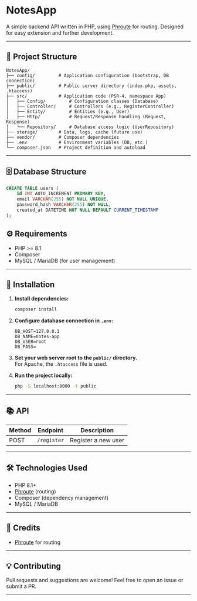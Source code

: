 # NotesApp

A simple backend API written in PHP, using [Phroute](https://github.com/mrjgreen/phroute) for routing. Designed for easy extension and further development.

---

## 📁 Project Structure

```
NotesApp/
├── config/         # Application configuration (bootstrap, DB connection)
├── public/         # Public server directory (index.php, assets, .htaccess)
├── src/            # Application code (PSR-4, namespace App)
│   ├── Config/         # Configuration classes (Database)
│   ├── Controller/     # Controllers (e.g., RegisterController)
│   ├── Entity/         # Entities (e.g., User)
│   ├── Http/           # Request/Response handling (Request, Response)
│   └── Repository/     # Database access logic (UserRepository)
├── storage/        # Data, logs, cache (future use)
├── vendor/         # Composer dependencies
├── .env            # Environment variables (DB, etc.)
└── composer.json   # Project definition and autoload
```

---

## 🗄️ Database Structure

```sql
CREATE TABLE users (
    id INT AUTO_INCREMENT PRIMARY KEY,
    email VARCHAR(255) NOT NULL UNIQUE,
    password_hash VARCHAR(255) NOT NULL,
    created_at DATETIME NOT NULL DEFAULT CURRENT_TIMESTAMP
);
```

## ⚙️ Requirements

- PHP >= 8.1  
- Composer  
- MySQL / MariaDB (for user management)

---

## 🚀 Installation

1. **Install dependencies:**
    ```bash
    composer install
    ```

2. **Configure database connection in `.env`:**
    ```
    DB_HOST=127.0.0.1
    DB_NAME=notes-app
    DB_USER=root
    DB_PASS=
    ```

3. **Set your web server root to the `public/` directory.**  
   For Apache, the `.htaccess` file is used.

4. **Run the project locally:**
    ```bash
    php -S localhost:8000 -t public
    ```

---

## 📚 API

| Method | Endpoint         | Description                |
|--------|------------------|----------------------------|
| POST   | `/register`      | Register a new user        |

---

## 🛠️ Technologies Used

- PHP 8.1+
- [Phroute](https://github.com/mrjgreen/phroute) (routing)
- Composer (dependency management)
- MySQL / MariaDB

---

## 🙏 Credits

- [Phroute](https://github.com/mrjgreen/phroute) for routing

---

## 💡 Contributing

Pull requests and suggestions are welcome! Feel free to open an issue or submit a PR.

---